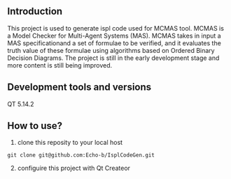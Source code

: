 ## Introduction
This project is used to generate ispl code used for MCMAS tool. MCMAS is a Model Checker for Multi-Agent Systems (MAS). MCMAS takes in input a MAS specificationand a set of formulae to be verified, and it evaluates the truth value of these formulae using algorithms based on Ordered Binary Decision Diagrams.
The project is still in the early development stage and more content is still being improved.

## Development tools and versions
QT 5.14.2

## How to use?
1. clone this reposity to your local host

```
git clone git@github.com:Echo-b/IsplCodeGen.git
```

2.  configuire this project with Qt Createor

